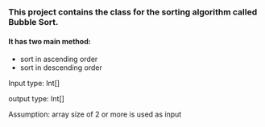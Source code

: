 ### This project contains the class for the sorting algorithm called Bubble Sort.
#### It has two main method:
- sort in ascending order
- sort in descending order

Input type: Int[]

output type: Int[]

Assumption: array size of 2 or more is used as input